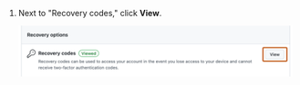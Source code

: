 1. Next to "Recovery codes," click **View**.

   ![Screenshot of the recovery options in the 2FA settings. A gray button, labeled "View", is outlined in orange.](/assets/images/help/2fa/view-recovery-codes-button.png)

